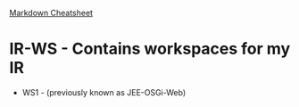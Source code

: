[Markdown Cheatsheet](https://github.com/adam-p/markdown-here/wiki/Markdown-Cheatsheet)

IR-WS - Contains workspaces for my IR
=====================================

* WS1 - (previously known as JEE-OSGi-Web)
